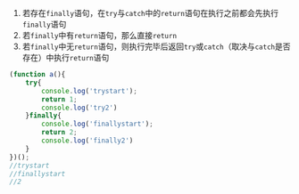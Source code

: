 1. 若存在`finally`语句，在`try`与`catch`中的`return`语句在执行之前都会先执行`finally`语句
2. 若`finally`中有`return`语句，那么直接`return`
3. 若`finally`中无`return`语句，则执行完毕后返回`try`或`catch`（取决与`catch`是否存在）中执行`return`语句

```javascript
(function a(){
    try{
        console.log('trystart');
        return 1;
        console.log('try2')
    }finally{
        console.log('finallystart');
        return 2;
        console.log('finally2')
    }
})();
//trystart
//finallystart
//2
```

